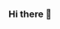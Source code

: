 ### Hi there 👋

<!--
**huy2272/huy2272** is a ✨ _special_ ✨ repository because its `README.md` (this file) appears on your GitHub profile.

Here are some ideas to get you started:

- 🔭 I’m currently working on an Othello game. 
- 🌱 I’m currently learning OOP, C#, Web development.
- 📫 How to reach me: huy2272@gmail.com
-->
